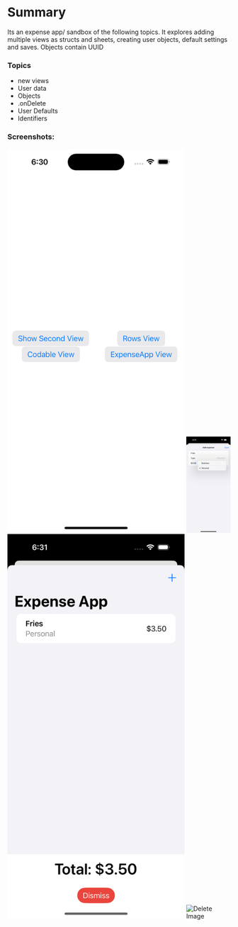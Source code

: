 #  Summary
Its an expense app/ sandbox of the following topics. It explores adding multiple views as structs and sheets, creating user objects, default settings and saves. Objects contain UUID


### Topics
- new views
- User data
- Objects
- .onDelete
- User Defaults
- Identifiers


### Screenshots:
<img src="./expenseApp/Assets.xcassets/home.imageset/home.png" alt="Home Image" style="max-width: 400px;">
<img src="./expenseApp/Assets.xcassets/additem.imageset/additem.png" alt="Add Image" style="max-width: 100px;">
<img src="./expenseApp/Assets.xcassets/postadd.imageset/postadd.png" alt="PostAdd Image" style="max-width: 400px;">
<img src="./expenseApp/Assets.xcassets/delete.imageset/delete.png" alt="Delete Image" style="max-width: 100px;">
